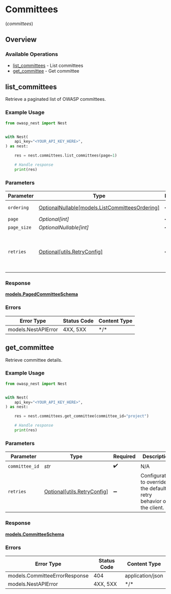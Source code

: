 # Committees
(*committees*)

## Overview

### Available Operations

* [list_committees](#list_committees) - List committees
* [get_committee](#get_committee) - Get committee

## list_committees

Retrieve a paginated list of OWASP committees.

### Example Usage

<!-- UsageSnippet language="python" operationID="list_committees" method="get" path="/api/v0/committees/" -->
```python
from owasp_nest import Nest


with Nest(
    api_key="<YOUR_API_KEY_HERE>",
) as nest:

    res = nest.committees.list_committees(page=1)

    # Handle response
    print(res)

```

### Parameters

| Parameter                                                                                 | Type                                                                                      | Required                                                                                  | Description                                                                               |
| ----------------------------------------------------------------------------------------- | ----------------------------------------------------------------------------------------- | ----------------------------------------------------------------------------------------- | ----------------------------------------------------------------------------------------- |
| `ordering`                                                                                | [OptionalNullable[models.ListCommitteesOrdering]](../../models/listcommitteesordering.md) | :heavy_minus_sign:                                                                        | Ordering field                                                                            |
| `page`                                                                                    | *Optional[int]*                                                                           | :heavy_minus_sign:                                                                        | N/A                                                                                       |
| `page_size`                                                                               | *OptionalNullable[int]*                                                                   | :heavy_minus_sign:                                                                        | N/A                                                                                       |
| `retries`                                                                                 | [Optional[utils.RetryConfig]](../../models/utils/retryconfig.md)                          | :heavy_minus_sign:                                                                        | Configuration to override the default retry behavior of the client.                       |

### Response

**[models.PagedCommitteeSchema](../../models/pagedcommitteeschema.md)**

### Errors

| Error Type          | Status Code         | Content Type        |
| ------------------- | ------------------- | ------------------- |
| models.NestAPIError | 4XX, 5XX            | \*/\*               |

## get_committee

Retrieve committee details.

### Example Usage

<!-- UsageSnippet language="python" operationID="get_committee" method="get" path="/api/v0/committees/{committee_id}" -->
```python
from owasp_nest import Nest


with Nest(
    api_key="<YOUR_API_KEY_HERE>",
) as nest:

    res = nest.committees.get_committee(committee_id="project")

    # Handle response
    print(res)

```

### Parameters

| Parameter                                                           | Type                                                                | Required                                                            | Description                                                         | Example                                                             |
| ------------------------------------------------------------------- | ------------------------------------------------------------------- | ------------------------------------------------------------------- | ------------------------------------------------------------------- | ------------------------------------------------------------------- |
| `committee_id`                                                      | *str*                                                               | :heavy_check_mark:                                                  | N/A                                                                 | project                                                             |
| `retries`                                                           | [Optional[utils.RetryConfig]](../../models/utils/retryconfig.md)    | :heavy_minus_sign:                                                  | Configuration to override the default retry behavior of the client. |                                                                     |

### Response

**[models.CommitteeSchema](../../models/committeeschema.md)**

### Errors

| Error Type                    | Status Code                   | Content Type                  |
| ----------------------------- | ----------------------------- | ----------------------------- |
| models.CommitteeErrorResponse | 404                           | application/json              |
| models.NestAPIError           | 4XX, 5XX                      | \*/\*                         |